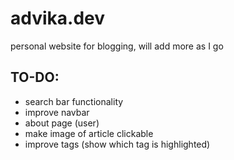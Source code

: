 # advika.dev
personal website for blogging, will add more as I go

## TO-DO:
- search bar functionality
- improve navbar
- about page (user)
- make image of article clickable
- improve tags (show which tag is highlighted)
